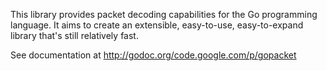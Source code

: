This library provides packet decoding capabilities for the Go programming language.  It aims to create an extensible, easy-to-use, easy-to-expand library that's still relatively fast.

See documentation at http://godoc.org/code.google.com/p/gopacket